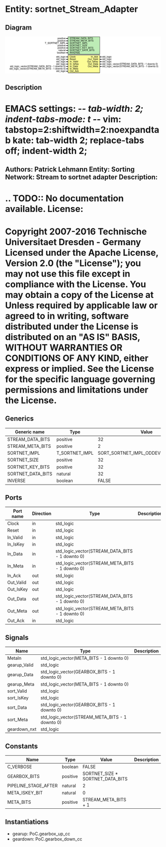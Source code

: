 # Entity: sortnet_Stream_Adapter
## Diagram
![Diagram](sortnet_Stream_Adapter.svg "Diagram")
## Description
EMACS settings: -*-  tab-width: 2; indent-tabs-mode: t -*-
vim: tabstop=2:shiftwidth=2:noexpandtab
kate: tab-width 2; replace-tabs off; indent-width 2;
=============================================================================
Authors:					Patrick Lehmann
Entity:					Sorting Network: Stream to sortnet adapter
Description:
-------------------------------------
.. TODO:: No documentation available.
License:
=============================================================================
Copyright 2007-2016 Technische Universitaet Dresden - Germany
Licensed under the Apache License, Version 2.0 (the "License");
you may not use this file except in compliance with the License.
You may obtain a copy of the License at
Unless required by applicable law or agreed to in writing, software
distributed under the License is distributed on an "AS IS" BASIS,
WITHOUT WARRANTIES OR CONDITIONS OF ANY KIND, either express or implied.
See the License for the specific language governing permissions and
limitations under the License.
=============================================================================
## Generics
| Generic name      | Type           | Value                               | Description |
| ----------------- | -------------- | ----------------------------------- | ----------- |
| STREAM_DATA_BITS  | positive       | 32                                  |             |
| STREAM_META_BITS  | positive       | 2                                   |             |
| SORTNET_IMPL      | T_SORTNET_IMPL | SORT_SORTNET_IMPL_ODDEVEN_MERGESORT |             |
| SORTNET_SIZE      | positive       | 32                                  |             |
| SORTNET_KEY_BITS  | positive       | 32                                  |             |
| SORTNET_DATA_BITS | natural        | 32                                  |             |
| INVERSE           | boolean        | FALSE                               |             |
## Ports
| Port name | Direction | Type                                            | Description |
| --------- | --------- | ----------------------------------------------- | ----------- |
| Clock     | in        | std_logic                                       |             |
| Reset     | in        | std_logic                                       |             |
| In_Valid  | in        | std_logic                                       |             |
| In_IsKey  | in        | std_logic                                       |             |
| In_Data   | in        | std_logic_vector(STREAM_DATA_BITS - 1 downto 0) |             |
| In_Meta   | in        | std_logic_vector(STREAM_META_BITS - 1 downto 0) |             |
| In_Ack    | out       | std_logic                                       |             |
| Out_Valid | out       | std_logic                                       |             |
| Out_IsKey | out       | std_logic                                       |             |
| Out_Data  | out       | std_logic_vector(STREAM_DATA_BITS - 1 downto 0) |             |
| Out_Meta  | out       | std_logic_vector(STREAM_META_BITS - 1 downto 0) |             |
| Out_Ack   | in        | std_logic                                       |             |
## Signals
| Name         | Type                                            | Description |
| ------------ | ----------------------------------------------- | ----------- |
| MetaIn       | std_logic_vector(META_BITS - 1 downto 0)        |             |
| gearup_Valid | std_logic                                       |             |
| gearup_Data  | std_logic_vector(GEARBOX_BITS - 1 downto 0)     |             |
| gearup_Meta  | std_logic_vector(META_BITS - 1 downto 0)        |             |
| sort_Valid   | std_logic                                       |             |
| sort_IsKey   | std_logic                                       |             |
| sort_Data    | std_logic_vector(GEARBOX_BITS - 1 downto 0)     |             |
| sort_Meta    | std_logic_vector(STREAM_META_BITS - 1 downto 0) |             |
| geardown_nxt | std_logic                                       |             |
## Constants
| Name                 | Type     | Value                             | Description |
| -------------------- | -------- | --------------------------------- | ----------- |
| C_VERBOSE            | boolean  |  FALSE                            |             |
| GEARBOX_BITS         | positive |  SORTNET_SIZE * SORTNET_DATA_BITS |             |
| PIPELINE_STAGE_AFTER | natural  |  2                                |             |
| META_ISKEY_BIT       | natural  |  0                                |             |
| META_BITS            | positive |  STREAM_META_BITS + 1             |             |
## Instantiations
- gearup: PoC.gearbox_up_cc
- geardown: PoC.gearbox_down_cc
